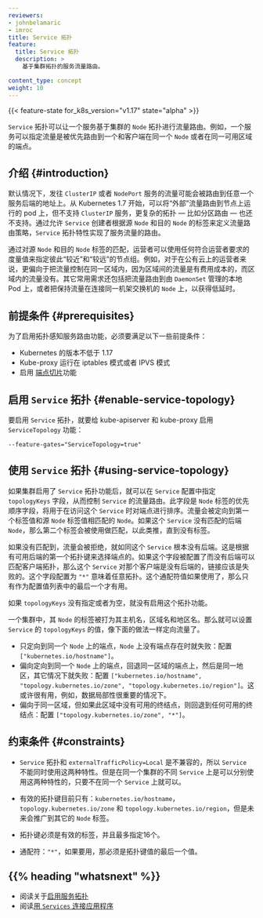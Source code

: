 ```yaml
---
reviewers:
- johnbelamaric
- imroc
title: Service 拓扑
feature:
  title: Service 拓扑
  description: >
    基于集群拓扑的服务流量路由。

content_type: concept
weight: 10
---
```



<!-- overview -->

{{< feature-state for_k8s_version="v1.17" state="alpha" >}}

<!--
_Service Topology_ enables a service to route traffic based upon the Node
topology of the cluster. For example, a service can specify that traffic be
preferentially routed to endpoints that are on the same Node as the client, or
in the same availability zone.
-->

`Service` 拓扑可以让一个服务基于集群的 `Node` 拓扑进行流量路由。例如，一个服务可以指定流量是被优先路由到一个和客户端在同一个 `Node` 或者在同一可用区域的端点。



<!-- body -->

<!--
## Introduction

By default, traffic sent to a `ClusterIP` or `NodePort` Service may be routed to
any backend address for the Service. Since Kubernetes 1.7 it has been possible
to route "external" traffic to the Pods running on the Node that received the
traffic, but this is not supported for `ClusterIP` Services, and more complex
topologies &mdash; such as routing zonally &mdash; have not been possible. The
_Service Topology_ feature resolves this by allowing the Service creator to
define a policy for routing traffic based upon the Node labels for the
originating and destination Nodes.

By using Node label matching between the source and destination, the operator
may designate groups of Nodes that are "closer" and "farther" from one another,
using whatever metric makes sense for that operator's requirements. For many
operators in public clouds, for example, there is a preference to keep service
traffic within the same zone, because interzonal traffic has a cost associated
with it, while intrazonal traffic does not. Other common needs include being able
to route traffic to a local Pod managed by a DaemonSet, or keeping traffic to
Nodes connected to the same top-of-rack switch for the lowest latency.
-->

## 介绍 {#introduction}

默认情况下，发往 `ClusterIP` 或者 `NodePort` 服务的流量可能会被路由到任意一个服务后端的地址上。从 Kubernetes 1.7 开始，可以将“外部”流量路由到节点上运行的 pod 上，但不支持 `ClusterIP` 服务，更复杂的拓扑 &mdash; 比如分区路由 &mdash; 也还不支持。通过允许 `Service` 创建者根据源 `Node` 和目的 `Node` 的标签来定义流量路由策略，`Service` 拓扑特性实现了服务流量的路由。

通过对源 `Node` 和目的 `Node` 标签的匹配，运营者可以使用任何符合运营者要求的度量值来指定彼此“较近”和“较远”的节点组。例如，对于在公有云上的运营者来说，更偏向于把流量控制在同一区域内，因为区域间的流量是有费用成本的，而区域内的流量没有。其它常用需求还包括把流量路由到由 `DaemonSet` 管理的本地 Pod 上，或者把保持流量在连接同一机架交换机的 `Node` 上，以获得低延时。

<!--
## Prerequisites 

The following prerequisites are needed in order to enable topology aware service
routing:

   * Kubernetes 1.17 or later
   * Kube-proxy running in iptables mode or IPVS mode
   * Enable [Endpoint Slices](/zh/docs/concepts/services-networking/endpoint-slices/)
-->

## 前提条件 {#prerequisites}

为了启用拓扑感知服务路由功能，必须要满足以下一些前提条件：

   * Kubernetes 的版本不低于 1.17
   * Kube-proxy 运行在 iptables 模式或者 IPVS 模式
   * 启用 [端点切片](/zh/docs/concepts/services-networking/endpoint-slices/)功能

<!--
## Enable Service Topology

To enable service topology, enable the `ServiceTopology` feature gate for
kube-apiserver and kube-proxy:

```
--feature-gates="ServiceTopology=true"
```
-->

## 启用 `Service` 拓扑 {#enable-service-topology}

要启用 `Service` 拓扑，就要给 kube-apiserver 和 kube-proxy 启用 `ServiceTopology` 功能：

```
--feature-gates="ServiceTopology=true"
```

<!--
## Using Service Topology

If your cluster has Service Topology enabled, you can control Service traffic
routing by specifying the `topologyKeys` field on the Service spec. This field
is a preference-order list of Node labels which will be used to sort endpoints
when accessing this Service. Traffic will be directed to a Node whose value for
the first label matches the originating Node's value for that label. If there is
no backend for the Service on a matching Node, then the second label will be
considered, and so forth, until no labels remain.

If no match is found, the traffic will be rejected, just as if there were no
backends for the Service at all. That is, endpoints are chosen based on the first
topology key with available backends. If this field is specified and all entries
have no backends that match the topology of the client, the service has no
backends for that client and connections should fail. The special value `"*"` may
be used to mean "any topology". This catch-all value, if used, only makes sense
as the last value in the list.
-->

## 使用 `Service` 拓扑 {#using-service-topology}

如果集群启用了 `Service` 拓扑功能后，就可以在 `Service` 配置中指定 `topologyKeys` 字段，从而控制 `Service` 的流量路由。此字段是 `Node` 标签的优先顺序字段，将用于在访问这个 `Service` 时对端点进行排序。流量会被定向到第一个标签值和源 `Node` 标签值相匹配的 `Node`。如果这个 `Service` 没有匹配的后端 `Node`，那么第二个标签会被使用做匹配，以此类推，直到没有标签。

如果没有匹配到，流量会被拒绝，就如同这个 `Service` 根本没有后端。这是根据有可用后端的第一个拓扑键来选择端点的。如果这个字段被配置了而没有后端可以匹配客户端拓扑，那么这个 `Service` 对那个客户端是没有后端的，链接应该是失败的。这个字段配置为 `"*"` 意味着任意拓扑。这个通配符值如果使用了，那么只有作为配置值列表中的最后一个才有用。

<!--
If `topologyKeys` is not specified or empty, no topology constraints will be applied.

Consider a cluster with Nodes that are labeled with their hostname, zone name,
and region name. Then you can set the `topologyKeys` values of a service to direct
traffic as follows.

* Only to endpoints on the same node, failing if no endpoint exists on the node:
  `["kubernetes.io/hostname"]`.
* Preferentially to endpoints on the same node, falling back to endpoints in the
  same zone, followed by the same region, and failing otherwise: `["kubernetes.io/hostname",
  "topology.kubernetes.io/zone", "topology.kubernetes.io/region"]`.
  This may be useful, for example, in cases where data locality is critical.
* Preferentially to the same zone, but fallback on any available endpoint if
  none are available within this zone:
  `["topology.kubernetes.io/zone", "*"]`.
-->

如果 `topologyKeys` 没有指定或者为空，就没有启用这个拓扑功能。

一个集群中，其 `Node` 的标签被打为其主机名，区域名和地区名。那么就可以设置 `Service` 的 `topologyKeys` 的值，像下面的做法一样定向流量了。

* 只定向到同一个 `Node` 上的端点，`Node` 上没有端点存在时就失败：配置 `["kubernetes.io/hostname"]`。
* 偏向定向到同一个 `Node`  上的端点，回退同一区域的端点上，然后是同一地区，其它情况下就失败：配置 `["kubernetes.io/hostname",  "topology.kubernetes.io/zone", "topology.kubernetes.io/region"]`。这或许很有用，例如，数据局部性很重要的情况下。
* 偏向于同一区域，但如果此区域中没有可用的终结点，则回退到任何可用的终结点：配置 `["topology.kubernetes.io/zone", "*"]`。

<!--
## Constraints

* Service topology is not compatible with `externalTrafficPolicy=Local`, and
  therefore a Service cannot use both of these features. It is possible to use
  both features in the same cluster on different Services, just not on the same
  Service.

* Valid topology keys are currently limited to `kubernetes.io/hostname`,
  `topology.kubernetes.io/zone`, and `topology.kubernetes.io/region`, but will
  be generalized to other node labels in the future.

* Topology keys must be valid label keys and at most 16 keys may be specified.

* The catch-all value, `"*"`, must be the last value in the topology keys, if
  it is used.
-->

## 约束条件 {#constraints}

* `Service` 拓扑和 `externalTrafficPolicy=Local` 是不兼容的，所以 `Service` 不能同时使用这两种特性。但是在同一个集群的不同 `Service` 上是可以分别使用这两种特性的，只要不在同一个 `Service` 上就可以。

* 有效的拓扑键目前只有：`kubernetes.io/hostname`，`topology.kubernetes.io/zone` 和 `topology.kubernetes.io/region`，但是未来会推广到其它的 `Node` 标签。

* 拓扑键必须是有效的标签，并且最多指定16个。

* 通配符：`"*"`，如果要用，那必须是拓扑键值的最后一个值。 



## {{% heading "whatsnext" %}}


<!--
* Read about [enabling Service Topology](/docs/tasks/administer-cluster/enabling-service-topology)
* Read [Connecting Applications with Services](/docs/concepts/services-networking/connect-applications-service/)
-->

* 阅读关于[启用服务拓扑](/docs/tasks/administer-cluster/enabling-service-topology)
* 阅读[用 `Services` 连接应用程序](/zh/docs/concepts/services-networking/connect-applications-service/)


